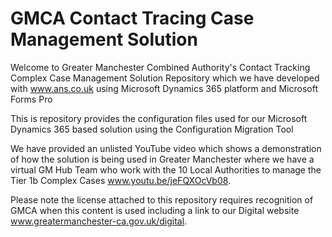 # GMCA Contact Tracing Case Management Solution

Welcome to Greater Manchester Combined Authority's Contact Tracking Complex Case Management Solution Repository which we have developed with www.ans.co.uk using Microsoft Dynamics 365 platform and Microsoft Forms Pro

This is repository provides the configuration files used for our Microsoft Dynamics 365 based solution using the Configuration Migration Tool

We have provided an unlisted YouTube video which shows a demonstration of how the solution is being used in Greater Manchester where we have a virtual GM Hub Team who work with the 10 Local Authorities to manage the Tier 1b Complex Cases www.youtu.be/jeFQXOcVb08.

Please note the license attached to this repository requires recognition of GMCA when this content is used including a link to our Digital website www.greatermanchester-ca.gov.uk/digital.
